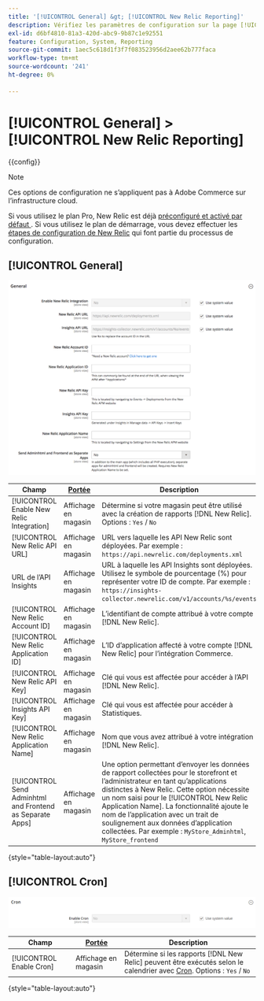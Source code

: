 ```yaml
---
title: '[!UICONTROL General] &gt; [!UICONTROL New Relic Reporting]'
description: Vérifiez les paramètres de configuration sur la page [!UICONTROL General] &gt; [!UICONTROL New Relic Reporting] de l’administrateur Commerce.
exl-id: d6bf4810-81a3-420d-abc9-9b87c1e92551
feature: Configuration, System, Reporting
source-git-commit: 1aec5c618d1f3f7f083523956d2aee62b777faca
workflow-type: tm+mt
source-wordcount: '241'
ht-degree: 0%

---
```


# [!UICONTROL General] > [!UICONTROL New Relic Reporting]

{{config}}

>[!NOTE]
>Ces options de configuration ne s’appliquent pas à Adobe Commerce sur l’infrastructure cloud.
>
>Si vous utilisez le plan Pro, New Relic est déjà [ préconfiguré et activé par défaut ](https://experienceleague.adobe.com/docs/commerce-cloud-service/user-guide/monitor/new-relic/new-relic-service.html). Si vous utilisez le plan de démarrage, vous devez effectuer les [étapes de configuration de New Relic](https://experienceleague.adobe.com/docs/commerce-cloud-service/user-guide/monitor/new-relic/account-management.html#configure-new-relic-for-starter-environment) qui font partie du processus de configuration.

## [!UICONTROL General]

![Général](./assets/new-relic-reporting-general.png)<!-- zoom -->

<!-- [General](https://docs.magento.com/user-guide/reports/new-relic-reporting.html) -->

| Champ | [Portée](../../getting-started/websites-stores-views.md#scope-settings) | Description |
|--- |--- |--- |
| [!UICONTROL Enable New Relic Integration] | Affichage en magasin | Détermine si votre magasin peut être utilisé avec la création de rapports [!DNL New Relic]. Options : `Yes` / `No` |
| [!UICONTROL New Relic API URL] | Affichage en magasin | URL vers laquelle les API New Relic sont déployées. Par exemple : `https://api.newrelic.com/deployments.xml` |
| URL de l’API Insights | Affichage en magasin | URL à laquelle les API Insights sont déployées. Utilisez le symbole de pourcentage (%) pour représenter votre ID de compte. Par exemple : `https://insights-collector.newrelic.com/v1/accounts/%s/events` |
| [!UICONTROL New Relic Account ID] | Affichage en magasin | L’identifiant de compte attribué à votre compte [!DNL New Relic]. |
| [!UICONTROL New Relic Application ID] | Affichage en magasin | L’ID d’application affecté à votre compte [!DNL New Relic] pour l’intégration Commerce. |
| [!UICONTROL New Relic API Key] | Affichage en magasin | Clé qui vous est affectée pour accéder à l’API [!DNL New Relic]. |
| [!UICONTROL Insights API Key] | Affichage en magasin | Clé qui vous est affectée pour accéder à Statistiques. |
| [!UICONTROL New Relic Application Name] | Affichage en magasin | Nom que vous avez attribué à votre intégration [!DNL New Relic]. |
| [!UICONTROL Send Adminhtml and Frontend as Separate Apps] | Affichage en magasin | Une option permettant d’envoyer les données de rapport collectées pour le storefront et l’administrateur en tant qu’applications distinctes à New Relic. Cette option nécessite un nom saisi pour le [!UICONTROL New Relic Application Name]. La fonctionnalité ajoute le nom de l’application avec un trait de soulignement aux données d’application collectées. Par exemple : `MyStore_Adminhtml`, `MyStore_frontend` |

{style="table-layout:auto"}

## [!UICONTROL Cron]

![Cron](./assets/new-relic-reporting-cron.png)<!-- zoom -->

<!-- Cron](https://docs.magento.com/user-guide/system/cron.html) -->

| Champ | [Portée](../../getting-started/websites-stores-views.md#scope-settings) | Description |
|--- |--- |--- |
| [!UICONTROL Enable Cron] | Affichage en magasin | Détermine si les rapports [!DNL New Relic] peuvent être exécutés selon le calendrier avec [Cron](../../systems/cron.md). Options : `Yes` / `No` |

{style="table-layout:auto"}
